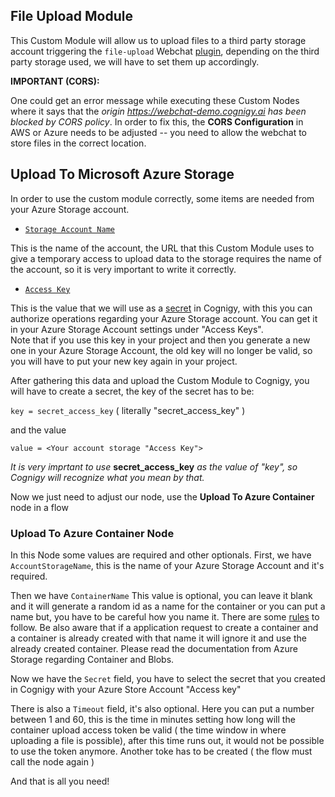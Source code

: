 ## File Upload Module

This Custom Module will allow us to upload files to a third party storage account triggering the ``file-upload`` Webchat [plugin](https://github.com/Cognigy/WebchatPlugins/tree/master/plugins/file-upload), depending on the third party storage used, we will have to set them up accordingly.

**IMPORTANT (CORS):**

One could get an error message while executing these Custom Nodes where it says that the *origin https://webchat-demo.cognigy.ai has been blocked by CORS policy*. In order to fix this, the **CORS Configuration** in AWS or Azure needs to be adjusted -- you need to allow the webchat to store files in the correct location.

## Upload To Microsoft Azure Storage

In order to use the custom module correctly, some items are needed from your Azure Storage account.

* [``Storage Account Name``](https://docs.microsoft.com/en-us/azure/storage/common/storage-account-overview)

This is the name of the account, the URL that this Custom Module uses to give a temporary access to upload data to the storage requires the name of the account, so it is very important to write it correctly.  

* [``Access Key``](https://docs.microsoft.com/en-us/azure/storage/common/storage-account-manage)

This is the value that we will use as a [secret](https://docs.cognigy.com/docs/secrets) in Cognigy, with this you can authorize operations regarding your Azure  Storage account. You can get it in your Azure Storage Account settings under "Access Keys".  
Note that if you use this key in your project and then you generate a new one in your Azure Storage Account, the old key will no longer be valid, so you will have to put your new key again in your project.

After gathering this data and upload the Custom Module to Cognigy, you will have to create a secret, the key of the secret has to be: 

``key = secret_access_key``  ( literally "secret_access_key" )
 
 and the value  
 
 ``value = <Your account storage "Access Key">``
 
*It is very imprtant to use* **secret_access_key** *as the value of "key", so Cognigy will recognize what you mean by that.*

Now we just need to adjust our node, use the **Upload To Azure Container** node in a flow 

### Upload To Azure Container Node

In this Node some values are required and other optionals. First, we have ``AccountStorageName``, this is the name of your Azure Storage Account and it's required.

Then we have ``ContainerName`` This value is optional, you can leave it blank and it will generate a random id as a name for the container or you can put a name but, you have to be careful how you name it. There are some [rules](https://docs.microsoft.com/en-us/rest/api/storageservices/naming-and-referencing-containers--blobs--and-metadata) to follow. Be also aware that if a application request to create a container and a container is already created with that name it will ignore it and use the already created container. Please read the documentation from Azure Storage regarding Container and Blobs.

Now we have the ``Secret`` field, you have to select the secret that you created in Cognigy with your Azure Store Account "Access key"

There is also a ``Timeout`` field, it's also optional. Here you can put a number between 1 and 60, this is the time in minutes setting how long will the container upload access token be valid ( the time window in where uploading a file is possible), after this time runs out, it would not be possible to use the token anymore. Another toke has to be created ( the flow must call the node again )

And that is all you need!

